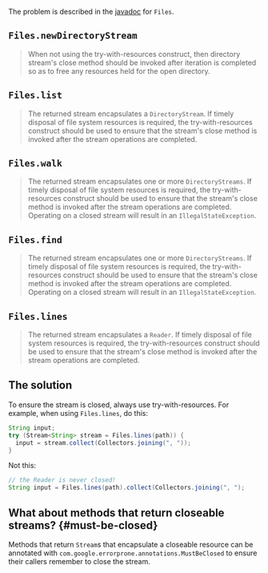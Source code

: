 The problem is described in the [javadoc] for `Files`.

## `Files.newDirectoryStream`

> When not using the try-with-resources construct, then directory stream's close
> method should be invoked after iteration is completed so as to free any
> resources held for the open directory.

## `Files.list`

> The returned stream encapsulates a `DirectoryStream`. If timely disposal of
> file system resources is required, the try-with-resources construct should be
> used to ensure that the stream's close method is invoked after the stream
> operations are completed.

## `Files.walk`

> The returned stream encapsulates one or more `DirectoryStreams`. If timely
> disposal of file system resources is required, the try-with-resources
> construct should be used to ensure that the stream's close method is invoked
> after the stream operations are completed. Operating on a closed stream will
> result in an `IllegalStateException`.

## `Files.find`

> The returned stream encapsulates one or more `DirectoryStreams`. If timely
> disposal of file system resources is required, the try-with-resources
> construct should be used to ensure that the stream's close method is invoked
> after the stream operations are completed. Operating on a closed stream will
> result in an `IllegalStateException`.

## `Files.lines`

> The returned stream encapsulates a `Reader`. If timely disposal of file system
> resources is required, the try-with-resources construct should be used to
> ensure that the stream's close method is invoked after the stream operations
> are completed.

[javadoc]: https://docs.oracle.com/javase/8/docs/api/java/nio/file/Files.html

## The solution

To ensure the stream is closed, always use try-with-resources. For example, when
using `Files.lines`, do this:

```java
String input;
try (Stream<String> stream = Files.lines(path)) {
  input = stream.collect(Collectors.joining(", "));
}
```

Not this:

```java
// the Reader is never closed!
String input = Files.lines(path).collect(Collectors.joining(", ");
```

## What about methods that return closeable streams? {#must-be-closed}

Methods that return `Stream`s that encapsulate a closeable resource can be
annotated with `com.google.errorprone.annotations.MustBeClosed` to ensure their
callers remember to close the stream.
